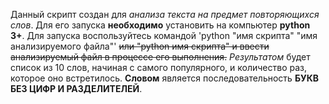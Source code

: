 Данный скрипт создан для *анализа текста на предмет повторяющихся слов*.
Для его запуска **необходимо** установить на компьютер **python 3+**.
Для запуска воспользуйтесь командой 
'python "имя скрипта" "имя анализируемого файла"'
~~или "python имя скрипта" и ввести анализируемый файл в процессе его выполнения.~~
*Результатом* будет список из 10 слов, начиная с самого популярного, и количество раз, которое оно встретилось.
**Словом** является последовательность **БУКВ БЕЗ ЦИФР И РАЗДЕЛИТЕЛЕЙ**.
